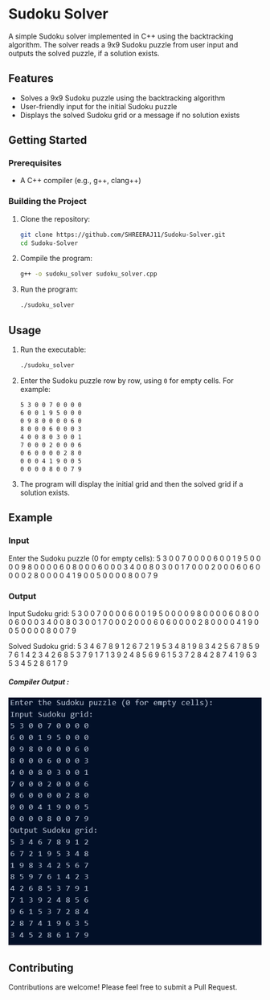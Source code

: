 # Sudoku Solver

A simple Sudoku solver implemented in C++ using the backtracking algorithm. The solver reads a 9x9 Sudoku puzzle from user input and outputs the solved puzzle, if a solution exists.

## Features

- Solves a 9x9 Sudoku puzzle using the backtracking algorithm
- User-friendly input for the initial Sudoku puzzle
- Displays the solved Sudoku grid or a message if no solution exists

## Getting Started

### Prerequisites

- A C++ compiler (e.g., g++, clang++)

### Building the Project

1. Clone the repository:

    ```bash
    git clone https://github.com/SHREERAJ11/Sudoku-Solver.git
    cd Sudoku-Solver
    ```

2. Compile the program:

    ```bash
    g++ -o sudoku_solver sudoku_solver.cpp
    ```

3. Run the program:

    ```bash
    ./sudoku_solver
    ```

## Usage

1. Run the executable:

    ```bash
    ./sudoku_solver
    ```

2. Enter the Sudoku puzzle row by row, using `0` for empty cells. For example:

    ```
    5 3 0 0 7 0 0 0 0
    6 0 0 1 9 5 0 0 0
    0 9 8 0 0 0 0 6 0
    8 0 0 0 6 0 0 0 3
    4 0 0 8 0 3 0 0 1
    7 0 0 0 2 0 0 0 6
    0 6 0 0 0 0 2 8 0
    0 0 0 4 1 9 0 0 5
    0 0 0 0 8 0 0 7 9
    ```

3. The program will display the initial grid and then the solved grid if a solution exists.

## Example

### Input

Enter the Sudoku puzzle (0 for empty cells):
5 3 0 0 7 0 0 0 0
6 0 0 1 9 5 0 0 0
0 9 8 0 0 0 0 6 0
8 0 0 0 6 0 0 0 3
4 0 0 8 0 3 0 0 1
7 0 0 0 2 0 0 0 6
0 6 0 0 0 0 2 8 0
0 0 0 4 1 9 0 0 5
0 0 0 0 8 0 0 7 9


### Output

Input Sudoku grid:
5 3 0 0 7 0 0 0 0
6 0 0 1 9 5 0 0 0
0 9 8 0 0 0 0 6 0
8 0 0 0 6 0 0 0 3
4 0 0 8 0 3 0 0 1
7 0 0 0 2 0 0 0 6
0 6 0 0 0 0 2 8 0
0 0 0 4 1 9 0 0 5
0 0 0 0 8 0 0 7 9

Solved Sudoku grid:
5 3 4 6 7 8 9 1 2
6 7 2 1 9 5 3 4 8
1 9 8 3 4 2 5 6 7
8 5 9 7 6 1 4 2 3
4 2 6 8 5 3 7 9 1
7 1 3 9 2 4 8 5 6
9 6 1 5 3 7 2 8 4
2 8 7 4 1 9 6 3 5
3 4 5 2 8 6 1 7 9


<h5> Compiler Output : </h5>

![alt text](sudokucompileroutput.png)

## Contributing

Contributions are welcome! Please feel free to submit a Pull Request.
